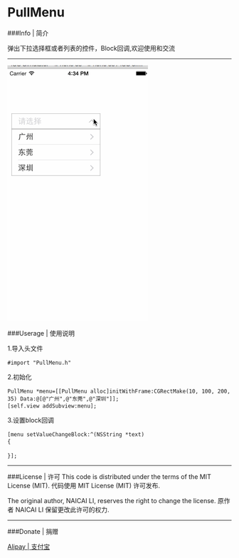 PullMenu
===========
###Info | 简介

弹出下拉选择框或者列表的控件，Block回调,欢迎使用和交流
****
<img src="./screenshot.gif" />


###Userage | 使用说明

1.导入头文件

    #import "PullMenu.h"



2.初始化


    PullMenu *menu=[[PullMenu alloc]initWithFrame:CGRectMake(10, 100, 200, 35) Data:@[@"广州",@"东莞",@"深圳"]];
    [self.view addSubview:menu];
                         
3.设置block回调


    [menu setValueChangeBlock:^(NSString *text)
    {

    }];
        
        
****
###License | 许可
This code is distributed under the terms of the MIT License (MIT).
代码使用 MIT License (MIT) 许可发布.

The original author, NAICAI LI, reserves the right to change the license.
原作者 NAICAI LI 保留更改此许可的权力.
****
###Donate | 捐赠
	
[Alipay | 支付宝](https://me.alipay.com/linaicai)











